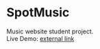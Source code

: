 # SpotMusic
 Music website student project. <br>
 Live Demo: 
<a href="http://..." target="_blank">external link</a>
